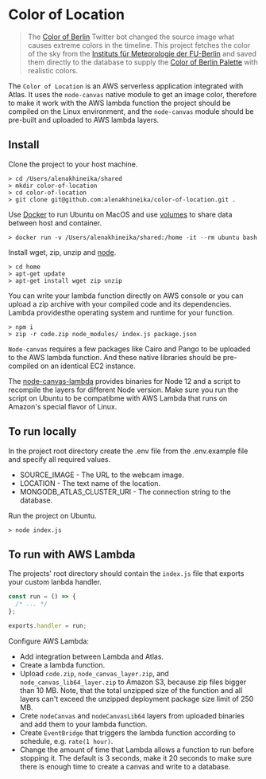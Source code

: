# Color of Location

> The [Color of Berlin](https://github.com/laurendorman/color-of-berlin) Twitter bot changed the source image what causes extreme colors in the timeline. This project fetches the color of the sky from the [Instituts für Meteorologie der FU-Berlin](http://www.met.fu-berlin.de/de/wetter/webcam/) and saved them directly to the database to supply the [Color of Berlin Palette](https://github.com/alenakhineika/color-of-berlin-palette) with realistic colors.

The `Color of Location` is an AWS serverless application integrated with Atlas. It uses the `node-canvas` native module to get an image color, therefore to make it work with the AWS lambda function the project should be compiled on the Linux environment, and the `node-canvas` module should be pre-built and uploaded to AWS lambda layers.

## Install

Clone the project to your host machine.

```
> cd /Users/alenakhineika/shared
> mkdir color-of-location
> cd color-of-location
> git clone git@github.com:alenakhineika/color-of-location.git .
```

Use [Docker](https://docs.docker.com/get-docker/) to run Ubuntu on MacOS and use [volumes](https://docs.docker.com/storage/volumes/) to share data between host and container.

```
> docker run -v /Users/alenakhineika/shared:/home -it --rm ubuntu bash
```

Install wget, zip, unzip and [node](https://gist.github.com/d2s/372b5943bce17b964a79).

```
> cd home
> apt-get update
> apt-get install wget zip unzip
```

You can write your lambda function directly on AWS console or you can upload a zip archive with your compiled code and its dependencies. Lambda providesthe operating system and runtime for your function.

```
> npm i
> zip -r code.zip node_modules/ index.js package.json
```

`Node-canvas` requires a few packages like Cairo and Pango to be uploaded to the AWS lambda function. And these native libraries should be pre-compiled on an identical EC2 instance.

The [node-canvas-lambda](https://github.com/jwerre/node-canvas-lambda) provides binaries for Node 12 and a script to recompile the layers for different Node version. Make sure you run the script on Ubuntu to be compatibme with AWS Lambda that runs on Amazon's special flavor of Linux.

## To run locally

In the project root directory create the .env file from the .env.example file and specify all required values.

- SOURCE_IMAGE - The URL to the webcam image.
- LOCATION - The text name of the location.
- MONGODB_ATLAS_CLUSTER_URI - The connection string to the database.

Run the project on Ubuntu.

```
> node index.js
```

## To run with AWS Lambda

The projects' root directory should contain the `index.js` file that exports your custom lanbda handler.

```js
const run = () => {
  /* ... */
};

exports.handler = run;
```

Configure AWS Lambda:
- Add integration between Lambda and Atlas.
- Create a lambda function.
- Upload `code.zip`, `node_canvas_layer.zip`, and `node_canvas_lib64_layer.zip` to Amazon S3, because zip files bigger than 10 MB. Note, that the total unzipped size of the function and all layers can't exceed the unzipped deployment package size limit of 250 MB.
- Crete `nodeCanvas` and `nodeCanvasLib64` layers from uploaded binaries and add them to your lambda function.
- Create `EventBridge` that triggers the lambda function according to schedule, e.g. `rate(1 hour)`.
- Change the amount of time that Lambda allows a function to run before stopping it. The default is 3 seconds, make it 20 seconds to make sure there is enough time to create a canvas and write to a database.
